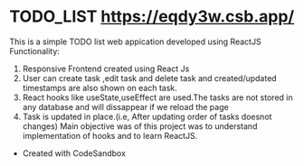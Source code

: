 # TODO_LIST https://eqdy3w.csb.app/
This is a simple TODO list web appication developed using ReactJS
Functionality:
1. Responsive Frontend created using React Js
2. User can create task ,edit task and delete task and created/updated timestamps are also shown on each task.
3. React hooks like useState,useEffect are used.The tasks are not stored in any database and will dissappear if we reload the page
4. Task is updated in place.(i.e, After updating order of tasks doesnot changes)
Main objective was of this project was to understand implementation of hooks and to learn ReactJS.
- Created with CodeSandbox 
